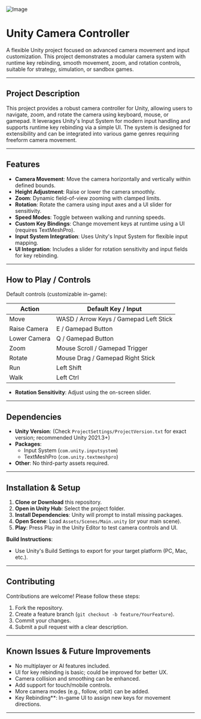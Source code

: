 ![Image](https://github.com/user-attachments/assets/6e56bd1e-7d6e-4221-8f26-2fa56b63c3e5)

# Unity Camera Controller

A flexible Unity project focused on advanced camera movement and input customization. This project demonstrates a modular camera system with runtime key rebinding, smooth movement, zoom, and rotation controls, suitable for strategy, simulation, or sandbox games.

---

## Project Description

This project provides a robust camera controller for Unity, allowing users to navigate, zoom, and rotate the camera using keyboard, mouse, or gamepad. It leverages Unity's Input System for modern input handling and supports runtime key rebinding via a simple UI. The system is designed for extensibility and can be integrated into various game genres requiring freeform camera movement.

---

## Features

- **Camera Movement**: Move the camera horizontally and vertically within defined bounds.
- **Height Adjustment**: Raise or lower the camera smoothly.
- **Zoom**: Dynamic field-of-view zooming with clamped limits.
- **Rotation**: Rotate the camera using input axes and a UI slider for sensitivity.
- **Speed Modes**: Toggle between walking and running speeds.
- **Custom Key Bindings**: Change movement keys at runtime using a UI (requires TextMeshPro).
- **Input System Integration**: Uses Unity's Input System for flexible input mapping.
- **UI Integration**: Includes a slider for rotation sensitivity and input fields for key rebinding.

---

## How to Play / Controls

Default controls (customizable in-game):

| Action         | Default Key / Input      |
|----------------|-------------------------|
| Move           | WASD / Arrow Keys / Gamepad Left Stick |
| Raise Camera   | E / Gamepad Button      |
| Lower Camera   | Q / Gamepad Button      |
| Zoom           | Mouse Scroll / Gamepad Trigger |
| Rotate         | Mouse Drag / Gamepad Right Stick |
| Run            | Left Shift              |
| Walk           | Left Ctrl               |

- **Rotation Sensitivity**: Adjust using the on-screen slider.

---

## Dependencies

- **Unity Version**: (Check `ProjectSettings/ProjectVersion.txt` for exact version; recommended Unity 2021.3+)
- **Packages**:
  - Input System (`com.unity.inputsystem`)
  - TextMeshPro (`com.unity.textmeshpro`)
- **Other**: No third-party assets required.

---

## Installation & Setup

1. **Clone or Download** this repository.
2. **Open in Unity Hub**: Select the project folder.
3. **Install Dependencies**: Unity will prompt to install missing packages.
4. **Open Scene**: Load `Assets/Scenes/Main.unity` (or your main scene).
5. **Play**: Press Play in the Unity Editor to test camera controls and UI.

**Build Instructions**:
- Use Unity's Build Settings to export for your target platform (PC, Mac, etc.).

---

## Contributing

Contributions are welcome! Please follow these steps:

1. Fork the repository.
2. Create a feature branch (`git checkout -b feature/YourFeature`).
3. Commit your changes.
4. Submit a pull request with a clear description.

---

## Known Issues & Future Improvements

- No multiplayer or AI features included.
- UI for key rebinding is basic; could be improved for better UX.
- Camera collision and smoothing can be enhanced.
- Add support for touch/mobile controls.
- More camera modes (e.g., follow, orbit) can be added.
- Key Rebinding**: In-game UI to assign new keys for movement directions.

---
